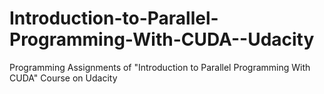 Introduction-to-Parallel-Programming-With-CUDA--Udacity
=======================================================

Programming Assignments of "Introduction to Parallel Programming With CUDA" Course on Udacity

